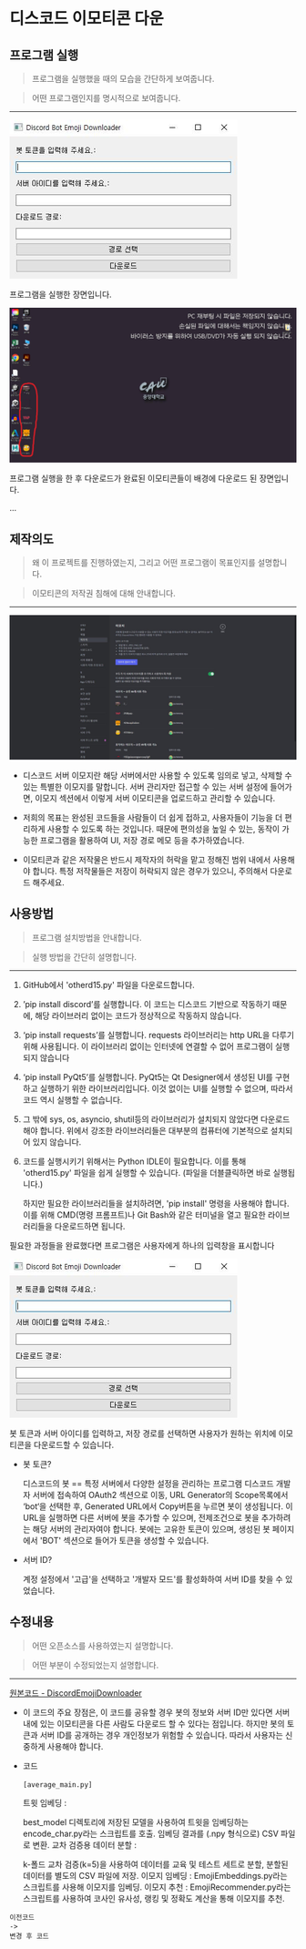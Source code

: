 # 디스코드 이모티콘 다운
## 프로그램 실행
>프로그램을 실행했을 때의 모습을 간단하게 보여줍니다.

>어떤 프로그램인지를 명시적으로 보여줍니다.
---
![프로그램 실행화면](실행창.jpg)

프로그램을 실행한 장면입니다.

![프로그램 실행결과](실행결과.jpg)

프로그램 실행을 한 후 다운로드가 완료된 이모티콘들이 배경에 다운로드 된 장면입니다.

...

## 제작의도
>왜 이 프로젝트를 진행하였는지, 그리고 어떤 프로그램이 목표인지를 설명합니다.

>이모티콘의 저작권 침해에 대해 안내합니다.
----
![디스코드의 서버 이모티콘 관리창](서버이모티콘.jpg)

* 디스코드 서버 이모지란 해당 서버에서만 사용할 수 있도록 임의로 넣고, 삭제할 수 있는 특별한 이모지를 말합니다.
서버 관리자만 접근할 수 있는 서버 설정에 들어가면, 이모지 섹션에서 이렇게 서버 이모티콘을 업로드하고 관리할 수 있습니다.

* 저희의 목표는 완성된 코드들을 사람들이 더 쉽게 접하고, 사용자들이 기능을 더 편리하게 사용할 수 있도록 하는 것입니다.
  때문에 편의성을 높일 수 있는, 동작이 가능한 프로그램을 활용하여 UI, 저장 경로 메모 등을 추가하였습니다.

* 이모티콘과 같은 저작물은 반드시 제작자의 허락을 맡고 정해진 범위 내에서 사용해야 합니다. 특정 저작물들은 저장이 허락되지 않은 경우가 있으니, 주의해서 다운로드 해주세요.

## 사용방법
>프로그램 설치방법을 안내합니다.

>실행 방법을 간단히 설명합니다.
---
1. GitHub에서 'otherd15.py' 파일을 다운로드합니다.

2. ’pip install discord’를 실행합니다.
   이 코드는 디스코드 기반으로 작동하기 때문에, 해당 라이브러리 없이는 코드가 정상적으로 작동하지 않습니다.

3. ‘pip install requests’를 실행합니다.
   requests 라이브러리는 http URL을 다루기 위해 사용됩니다. 이 라이브러리 없이는 인터넷에 연결할 수 없어 프로그램이 실행되지 않습니다

4. ‘pip install PyQt5’를 실행합니다.
   PyQt5는 Qt Designer에서 생성된 UI를 구현하고 실행하기 위한 라이브러리입니다. 이것 없이는 UI를 실행할 수 없으며, 따라서 코드 역시 실행할 수 없습니다.

5. 그 밖에 sys, os, asyncio, shutil등의 라이브러리가 설치되지 않았다면 다운로드 해야 합니다. 위에서 강조한 라이브러리들은 대부분의 컴퓨터에 기본적으로 설치되어 있지 않습니다.

6. 코드를 실행시키기 위해서는 Python IDLE이 필요합니다. 이를 통해 'otherd15.py' 파일을 쉽게 실행할 수 있습니다. (파일을 더블클릭하면 바로 실행됩니다.)

   하지만 필요한 라이브러리들을 설치하려면, 'pip install' 명령을 사용해야 합니다. 이를 위해 CMD(명령 프롬프트)나 Git Bash와 같은 터미널을 열고 필요한 라이브러리들을 다운로드하면 됩니다.


필요한 과정들을 완료했다면 프로그램은 사용자에게 하나의 입력창을 표시합니다

![프로그램 실행화면](실행창.jpg)

봇 토큰과 서버 아이디를 입력하고, 저장 경로를 선택하면 사용자가 원하는 위치에 이모티콘을 다운로드할 수 있습니다.

* 봇 토큰?
  
  디스코드의 봇 == 특정 서버에서 다양한 설정을 관리하는 프로그램
  디스코드 개발자 서버에 접속하여 OAuth2 섹션으로 이동, URL Generator의 Scope목록에서 ‘bot‘을 선택한 후, Generated URL에서 Copy버튼을 누르면 봇이 생성됩니다.
  이 URL을 실행하면 다른 서버에 봇을 추가할 수 있으며, 전제조건으로 봇을 추가하려는 해당 서버의 관리자여야 합니다.
  봇에는 고유한 토큰이 있으며, 생성된 봇 페이지에서 'BOT' 섹션으로 들어가 토큰을 생성할 수 있습니다.
  
* 서버 ID?
  
  계정 설정에서 '고급'을 선택하고 '개발자 모드'를 활성화하여 서버 ID를 찾을 수 있었습니다.

## 수정내용
>어떤 오픈소스를 사용하였는지 설명합니다.

>어떤 부분이 수정되었는지 설명합니다.
---
[원본코드 - DiscordEmojiDownloader](https://github.com/Bartuzen/DiscordEmojiDownloader.git)

* 이 코드의 주요 장점은, 이 코드를 공유할 경우 봇의 정보와 서버 ID만 있다면 서버 내에 있는 이모티콘을 다른 사람도 다운로드 할 수 있다는 점입니다. 하지만 봇의 토큰과 서버 ID를 공개하는 경우 개인정보가 위험할 수 있습니다. 따라서 사용자는 신중하게 사용해야 합니다.

* 코드
  
  `[average_main.py]`
  
  트윗 임베딩 :
  
   best_model 디렉토리에 저장된 모델을 사용하여 트윗을 임베딩하는 encode_char.py라는 스크립트를 호출.
   임베딩 결과를 (.npy 형식으로) CSV 파일로 변환.
  교차 검증용 데이터 분할 :
  
  k-폴드 교차 검증(k=5)을 사용하여 데이터를 교육 및 테스트 세트로 분할,
  분할된 데이터를 별도의 CSV 파일에 저장.
  이모지 임베딩 :
   EmojiEmbeddings.py라는 스크립트를 사용해 이모지를 임베딩.
  이모지 추천 :
   EmojiRecommender.py라는 스크립트를 사용하여 코사인 유사성, 랭킹 및 정확도 계산을 통해 이모지를 추천.
```
이전코드
->
변경 후 코드
```
